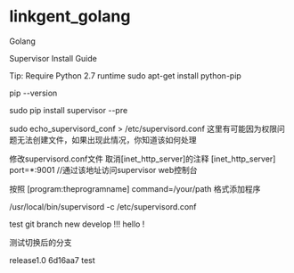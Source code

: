 # linkgent_golang
Golang


Supervisor Install Guide

Tip: Require Python 2.7 runtime
sudo apt-get install python-pip

pip --version

sudo pip install supervisor --pre

sudo echo_supervisord_conf > /etc/supervisord.conf
这里有可能因为权限问题无法创建文件，如果出现此情况，你知道该如何处理

修改supervisord.conf文件
取消[inet_http_server]的注释
[inet_http_server]
port=*:9001 //通过该地址访问supervisor web控制台

按照
[program:theprogramname]
command=/your/path
格式添加程序

/usr/local/bin/supervisord -c /etc/supervisord.conf

test  git branch
new develop  !!!
hello !

测试切换后的分支

release1.0 6d16aa7 test   
